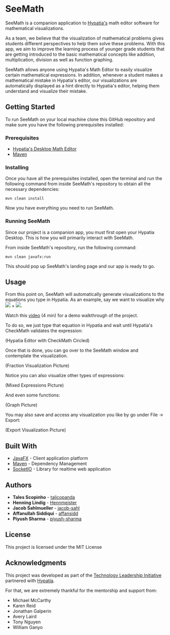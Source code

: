 # SeeMath

SeeMath is a companion application to [Hypatia's](https://hypatiasys.com/) math editor software for mathematical
visualizations.

As a team, we believe that the visualization of mathematical problems gives students different perspectives to help them
solve these problems. With this app, we aim to improve the learning process of younger grade students that are getting
introduced to the basic mathematical concepts like addition, multiplication, division as well as function graphing.

SeeMath allows anyone using Hypatia's Math Editor to easily visualize certain mathematical expressions. In addition,
whenever a student makes a mathematical mistake in Hypatia's editor, our visualizations are automatically displayed as
a hint directly to Hypatia's editor, helping them understand and visualize their mistake.

## Getting Started

To run SeeMath on your local machine clone this GitHub repository and make sure you have the following prerequisites
installed:

### Prerequisites

 * [Hypatia's Desktop Math Editor](https://hypatiasys.com/downloads/latest)
 * [Maven](https://maven.apache.org/)

### Installing

Once you have all the prerequisites installed, open the terminal and run the following command from inside SeeMath's
repository to obtain all the necessary dependencies:

```
mvn clean install
```

Now you have everything you need to run SeeMath.

### Running SeeMath

Since our project is a companion app, you must first open your Hypatia Desktop. This is how you will primarily interact
with SeeMath.

From inside SeeMath's repository, run the following command:

```
mvn clean javafx:run
```

This should pop up SeeMath's landing page and our app is ready to go.

## Usage

From this point on, SeeMath will automatically generate visualizations to the equations you type in Hypatia. As an
example, say we want to visualize why
<img src="https://render.githubusercontent.com/render/math?math=\frac{2}{5}"> + <img src="https://render.githubusercontent.com/render/math?math=\frac{1}{2} = \frac{9}{10}">.

Watch this [video](https://youtu.be/mEn8E5QmVtA?t=155) (4 min) for a demo walkthrough of the project.

To do so, we just type that equation in Hypatia and wait until Hypatia's CheckMath validates the expression:

(Hypatia Editor with CheckMath Circled)

Once that is done, you can go over to the SeeMath window and contemplate the visualization.

(Fraction Visualization Picture)

Notice you can also visualize other types of expressions:

(Mixed Expressions Picture)

And even some functions:

(Graph Picture)

You may also save and access any visualization you like by go under File -> Export:

(Export Visualization Picture)

## Built With

* [JavaFX](https://openjfx.io/) - Client application platform
* [Maven](https://maven.apache.org/) - Dependency Management
* [SocketIO](https://socket.io/) - Library for realtime web application

## Authors

* **Tales Scopinho** - [talicopanda](https://github.com/talicopanda)
* **Henning Lindig** - [Hennmeister](https://github.com/Hennmeister)
* **Jacob Sahlmueller** - [jacob-sahl](https://github.com/jacob-sahl)
* **Affanullah Siddiqui** - [affansidd](https://github.com/affansidd)
* **Piyush Sharma** - [piyush-sharma](https://github.com/piyush-sharma)


## License

This project is licensed under the MIT License

## Acknowledgments

This project was developed as part of the
[Technology Leadership Initiative](https://www.technologyleadershipinitiative.com/) partnered with
[Hypatia](https://hypatiasys.com/).

For that, we are extremely thankful for the mentorship and support from:

* Michael McCarthy
* Karen Reid
* Jonathan Galperin
* Avery Laird
* Tony Nguyen
* William Ganyo


